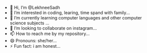 - 👋 Hi, I’m @LekhneeSadh
- 👀 I’m interested in coding, learing, time spand with family...
- 🌱 I’m currently learning computer languages and other computer science subjects ...
- 💞️ I’m looking to collaborate on instagram...
- 📫 How to reach me by my repository...
- 😄 Pronouns: she/her...
- ⚡ Fun fact: i am honest...

<!---
LekhneeSadh/LekhneeSadh is a ✨ special ✨ repository because its `README.md` (this file) appears on your GitHub profile.
You can click the Preview link to take a look at your changes.
--->
